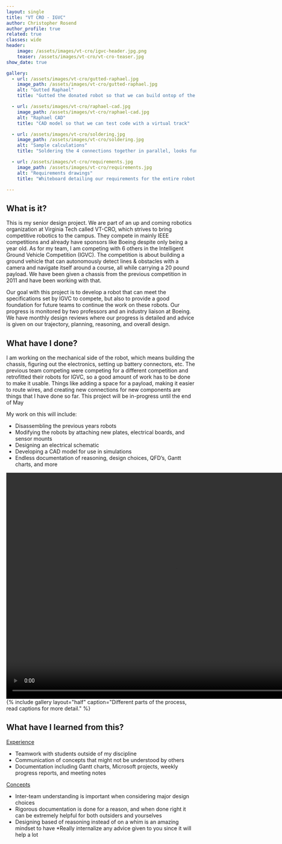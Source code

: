 ```yaml
---
layout: single
title: "VT CRO - IGVC"
author: Christopher Rosend
author_profile: true
related: true
classes: wide
header: 
    image: /assets/images/vt-cro/igvc-header.jpg.png
    teaser: /assets/images/vt-cro/vt-cro-teaser.jpg
show_date: true 

gallery:
  - url: /assets/images/vt-cro/gutted-raphael.jpg
    image_path: /assets/images/vt-cro/gutted-raphael.jpg
    alt: "Gutted Raphael"
    title: "Gutted the donated robot so that we can build ontop of the frame"

  - url: /assets/images/vt-cro/raphael-cad.jpg
    image_path: /assets/images/vt-cro/raphael-cad.jpg
    alt: "Raphael CAD"
    title: "CAD model so that we can test code with a virtual track"

  - url: /assets/images/vt-cro/soldering.jpg
    image_path: /assets/images/vt-cro/soldering.jpg
    alt: "Sample calculations"
    title: "Soldering the 4 connections together in parallel, looks funny but works great"

  - url: /assets/images/vt-cro/requirements.jpg
    image_path: /assets/images/vt-cro/requirements.jpg
    alt: "Requirements drawings"
    title: "Whiteboard detailing our requirements for the entire robot based on what we need to qualify"

---
```


## What is it?

This is my senior design project. We are part of an up and coming robotics organization at Virginia Tech called VT-CRO, which strives to bring competitive robotics to the campus. They compete in mainly IEEE competitions and already have sponsors like Boeing despite only being a year old. As for my team, I am competing with 6 others in the Intelligent Ground Vehicle Competition (IGVC). The competition is about building a ground vehicle that can autonomously detect lines & obstacles with a camera and navigate itself around a course, all while carrying a 20 pound payload. We have been given a chassis from the previous competition in 2011 and have been working with that.

Our goal with this project is to develop a robot that can meet the specifications set by IGVC to compete, but also to provide a good foundation for future teams to continue the work on these robots. Our progress is monitored by two professors and an industry liaison at Boeing. We have monthly design reviews where our progress is detailed and advice is given on our trajectory, planning, reasoning, and overall design.

## What have I done?

I am working on the mechanical side of the robot, which means building the chassis, figuring out the electronics, setting up battery connectors, etc. The previous team competing were competing for a different competition and retrofitted their robots for IGVC, so a good amount of work has to be done to make it usable. Things like adding a space for a payload, making it easier to route wires, and creating new connections for new components are things that I have done so far. This project will be in-progress until the end of May

My work on this will include:
- Disassembling the previous years robots
- Modifying the robots by attaching new plates, electrical boards, and sensor mounts
- Designing an electrical schematic
- Developing a CAD model for use in simulations
- Endless documentation of reasoning, design choices, QFD’s, Gantt charts, and more


<video width="900" height="600" controls muted>
  <source src="/assets/images/vt-cro/hori-moving-robot.mp4" type="video/mp4">
</video>
{% include gallery layout="half" caption="Different parts of the process, read captions for more detail." %}

## What have I learned from this?

<ins>Experience</ins>

* Teamwork with students outside of my discipline
* Communication of concepts that might not be understood by others
* Documentation including Gantt charts, Microsoft projects, weekly progress reports, and meeting notes

<ins>Concepts</ins>

* Inter-team understanding is important when considering major design choices
* Rigorous documentation is done for a reason, and when done right it can be extremely helpful for both outsiders and yourselves
* Designing based of reasoning instead of on a whim is an amazing mindset to have
*Really internalize any advice given to you since it will help a lot
